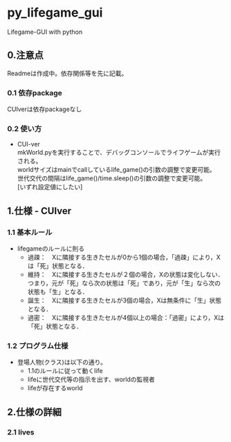 # py_lifegame_gui

Lifegame-GUI with python

## 0.注意点

Readmeは作成中。依存関係等を先に記載。

### 0.1 依存package

CUIverは依存packageなし

### 0.2 使い方

- CUI-ver  
mkWorld.pyを実行することで、デバッグコンソールでライフゲームが実行される。  
worldサイズはmainでcallしているlife_game()の引数の調整で変更可能。  
世代交代の間隔はlife_game()/time.sleep()の引数の調整で変更可能。  
[いずれ設定値にしたい]

## 1.仕様 - CUIver

### 1.1 基本ルール

- lifegameのルールに則る
  - 過疎：　Xに隣接する生きたセルが0から1個の場合，「過疎」により，Xは「死」状態となる．
  - 維持：　Xに隣接する生きたセルが２個の場合，Xの状態は変化しない．つまり，元が「死」なら次の状態は「死」であり，元が「生」なら次の状態も「生」となる．
  - 誕生：　Xに隣接する生きたセルが3個の場合，Xは無条件に「生」状態となる．
  - 過密：　Xに隣接する生きたセルが4個以上の場合：「過密」により，Xは「死」状態となる．

### 1.2 プログラム仕様

- 登場人物(クラス)は以下の通り。
  - 1.1のルールに従って動くlife
  - lifeに世代交代等の指示を出す、worldの監視者
  - lifeが存在するworld

## 2.仕様の詳細

### 2.1 lives
